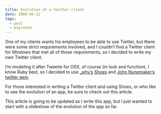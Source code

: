 ```yaml
---
title: Evolution of a twitter client
date: 2009-05-22
tags:
  - post
  - migrated
---
```


One of my clients wants his employees to be able to use Twitter, but there were some strict requirements involved, and I couldn’t find a Twitter client for Windows that met all of those requirements, so I decided to write my own Twitter client.

I’m modeling it after Tweetie for OSX, of course (in look and function). I know Ruby best, so I decided to use [\_why’s](http://whytheluckystiff.net/) [Shoes](http://shoooes.net/) and [John Nunemaker’s](http://railstips.org) [twitter gem](http://github.com/jnunemaker/twitter/tree/master).

For those interested in writing a Twitter client and using Shoes, or who like to see the evolution of an app, be sure to check out this article.

This article is going to be updated as I write this app, but I just wanted to start with a slideshow of the evolution of the app so far.
